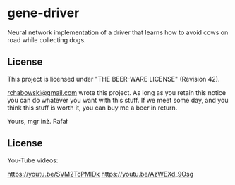 # gene-driver
Neural network implementation of a driver that learns how to avoid cows on road while collecting dogs.

## License
This project is licensed under "THE BEER-WARE LICENSE" (Revision 42).

<rchabowski@gmail.com> wrote this project. As long as you retain this notice you
can do whatever you want with this stuff. If we meet some day, and you think
this stuff is worth it, you can buy me a beer in return.

Yours,
mgr inż. Rafał

## License

You-Tube videos:

https://youtu.be/SVM2TcPMlDk
https://youtu.be/AzWEXd_9Osg
